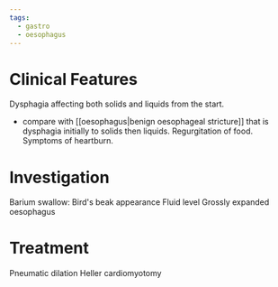 ```yaml
---
tags:
  - gastro
  - oesophagus
---
```

# Clinical Features
Dysphagia affecting both solids and liquids from the start.
- compare with [[oesophagus|benign oesophageal stricture]] that is dysphagia initially to solids then liquids. 
Regurgitation of food.
Symptoms of heartburn.

# Investigation
Barium swallow: Bird's beak appearance
Fluid level
Grossly expanded oesophagus
# Treatment
Pneumatic dilation
Heller cardiomyotomy